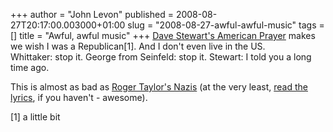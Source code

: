 +++
author = "John Levon"
published = 2008-08-27T20:17:00.003000+01:00
slug = "2008-08-27-awful-awful-music"
tags = []
title = "Awful, awful music"
+++
[Dave Stewart's American
Prayer](http://blog.wired.com/music/2008/08/dave-stewarts-a.html) makes
we wish I was a Republican\[1\]. And I don't even live in the US.  
Whittaker: stop it. George from Seinfeld: stop it. Stewart: I told you a
long time ago.  
  
This is almost as bad as [Roger Taylor's
Nazis](http://video.google.co.uk/videoplay?docid=-3113947243892916415&ei=H6m1SOyqBJCuigK0zv3hDA&q=roger+taylor+nazis&vt=lf)
(at the very least, [read the
lyrics](http://www.oldielyrics.com/lyrics/roger_taylor/nazis_1994.html),
if you haven't - awesome).  
  
\[1\] a little bit
